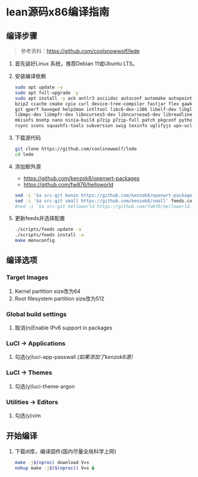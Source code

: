 # lean源码x86编译指南

## 编译步骤

> 参考资料：<https://github.com/coolsnowwolf/lede>

1. 首先装好Linux 系统，推荐Debian 11或Ubuntu LTS。

2. 安装编译依赖

    ```bash
    sudo apt update -y
    sudo apt full-upgrade -y
    sudo apt install -y ack antlr3 asciidoc autoconf automake autopoint binutils bison build-essential \
    bzip2 ccache cmake cpio curl device-tree-compiler fastjar flex gawk gettext gcc-multilib g++-multilib \
    git gperf haveged help2man intltool libc6-dev-i386 libelf-dev libglib2.0-dev libgmp3-dev libltdl-dev \
    libmpc-dev libmpfr-dev libncurses5-dev libncursesw5-dev libreadline-dev libssl-dev libtool lrzsz \
    mkisofs msmtp nano ninja-build p7zip p7zip-full patch pkgconf python2.7 python3 python3-pip qemu-utils \
    rsync scons squashfs-tools subversion swig texinfo uglifyjs upx-ucl unzip vim wget xmlto xxd zlib1g-dev
    ```

3. 下载源代码

    ```bash
    git clone https://github.com/coolsnowwolf/lede
    cd lede
    ```

4. 添加额外源

    + <https://github.com/kenzok8/openwrt-packages>
    + <https://github.com/fw876/helloworld>

    ```bash
    sed -i '$a src-git kenzo https://github.com/kenzok8/openwrt-packages' feeds.conf.default
    sed -i '$a src-git small https://github.com/kenzok8/small' feeds.conf.default
    #sed -i '$a src-git helloworld https://github.com/fw876/helloworld.git' feeds.conf.default
    ```

5. 更新feeds并选择配置

    ```bash
    ./scripts/feeds update -a
    ./scripts/feeds install -a
    make menuconfig
    ```

## 编译选项

### Target Images

1. Kernel partition size改为64
2. Root filesystem partition size改为512

### Global build settings

1. 取消(n)Enable IPv6 support in packages

### LuCI -> Applications

1. 勾选(y)luci-app-passwall *(如果添加了kenzok8源）*

### LuCI -> Themes

1. 勾选(y)luci-theme-argon

### Utilities -> Editors

1. 勾选(y)vim

## 开始编译

1. 下载dl库，编译固件(国内尽量全局科学上网)

    ```bash
    make -j$(nproc) download V=s
    nohup make -j$($(nproc)) V=s &
    ```

